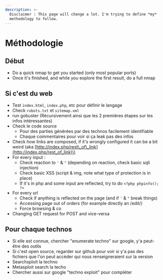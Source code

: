 ```yaml
---
description: >-
  Disclaimer : This page will change a lot. I'm trying to define *my*
  methodology to follow.
---
```


# Méthodologie

## Début

* Do a quick nmap to get you started \(only most popular ports\)
* Once it's finished, and while you explore the first result, do a full nmap

## Si c'est du web

* Test `index.html`, `index.php`, etc pour définir le langage
* Check `robots.txt` et `sitemap.xml`
* run gobuster \(Récursivement ainsi que les 2 premières étapes sur les infos intéressantes\)
* Check le code source
  * Pour des parties générées par des technos facilement identifiable
  * Chaque commentaires pour voir si ça leak pas des infos
* Check how links are composed, if it's wrongly configured it can be a bit weird \(aka [http://index.php/rest\_of\_link](http://index.php/rest_of_link)\)
* For every input :
  * Check reaction to `'` & `"` \(depending on reaction, check basic sqli injection\)
  * Check basic XSS \(script & img, note what type of protection is in place\)
  * If it's in php and some input are reflected, try to do `<?php phpinfo(); ?>`
* For every url
  * Check if anything is reflected on the page \(and if `'` & `"` break things\)
  * Accessing page out of orders \(for example directly an /edit/\)
  * Force browsing & co
* Changing GET request for POST and vice-versa

## Pour chaque technos

* Si elle est connue, chercher "enumerate techno" sur google, y'a peut-être des outils
* Si c'est open source, regarder sur github pour voir si y'a pas des fichiers que l'on peut accéder qui nous renseigneraient sur la version
* Searchsploit la techno
* Metasploit search la techo
* Chercher aussi sur google "techno exploit" pour compléter

